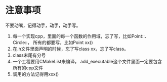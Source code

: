 # 注意事项

不要动嘴，记得动手，动手，动手写。

1. 每一个实现cpp，里面的每一个函数的作用域，忘了写，比如Point::、Circle::，
    所有的都要写，比如Point xx()
2. 在.h文件里面声明的时候，忘了写class xx，忘了写class。
3. class末尾有分号
4. 一个工程要用CMakeList来编译， add_executable这个文件里面一定要包含所有的cpp文件
5. 调用的方法记得用xxx()
